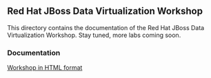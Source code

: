 ## Red Hat JBoss Data Virtualization Workshop
This directory contains the documentation of the Red Hat JBoss Data Virtualization Workshop.
Stay tuned, more labs coming soon.

### Documentation

[Workshop in HTML format](http://htmlpreview.github.io/?https://raw.githubusercontent.com/DataVirtualizationByExample/DVWorkshop/master/docs/jboss-dv-workshop.html)



